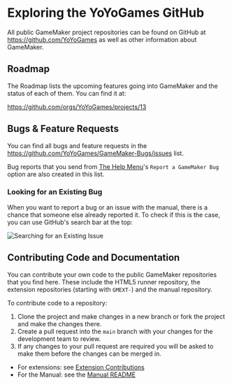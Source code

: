 # Exploring the YoYoGames GitHub

All public GameMaker project repositories can be found on GitHub at https://github.com/YoYoGames as well as other information about GameMaker.

## Roadmap

The Roadmap lists the upcoming features going into GameMaker and the status of each of them. You can find it at: 

https://github.com/orgs/YoYoGames/projects/13

## Bugs & Feature Requests

You can find all bugs and feature requests in the https://github.com/YoYoGames/GameMaker-Bugs/issues list.

Bug reports that you send from [The Help Menu](manual.gamemaker.io/monthly/en/IDE_Navigation/Menus/The_Help_Menu.htm)'s `Report a GameMaker Bug` option are also created in this list.

### Looking for an Existing Bug

When you want to report a bug or an issue with the manual, there is a chance that someone else already reported it. To check if this is the case, you can use GitHub's search bar at the top: 

![Searching for an Existing Issue](assets/gh_bugs_search_for_existing_issue.gif)

## Contributing Code and Documentation

You can contribute your own code to the public GameMaker repositories that you find here. These include the HTML5 runner repository, the extension repositories (starting with `GMEXT-`) and the manual repository.

To contribute code to a repository: 

1. Clone the project and make changes in a new branch or fork the project and make the changes there.
2. Create a pull request into the `main` branch with your changes for the development team to review.
3. If any changes to your pull request are required you will be asked to make them before the changes can be merged in.

* For extensions: see [Extension Contributions](Extension_Contributions)
* For the Manual: see the [Manual README](https://github.com/YoYoGames/GameMaker-Manual)